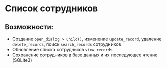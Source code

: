 # Список сотрудников
## Возможности:
- Создание `open_dialog > Child()`, изменение `update_record`, удаление `delete_records`, поиск `search_records` сотрудников
- Обновление списка сотрудников `view_records`
- Сохранение сотрудников в базе данных и их последующее чтение (SQLite3)
